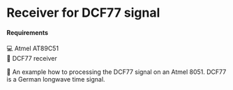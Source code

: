 # Receiver for DCF77 signal

#### Requirements
:computer: Atmel AT89C51 \
:satellite: DCF77 receiver

:memo: An example how to processing the DCF77 signal on an Atmel 8051. DCF77 is a German longwave time signal.
